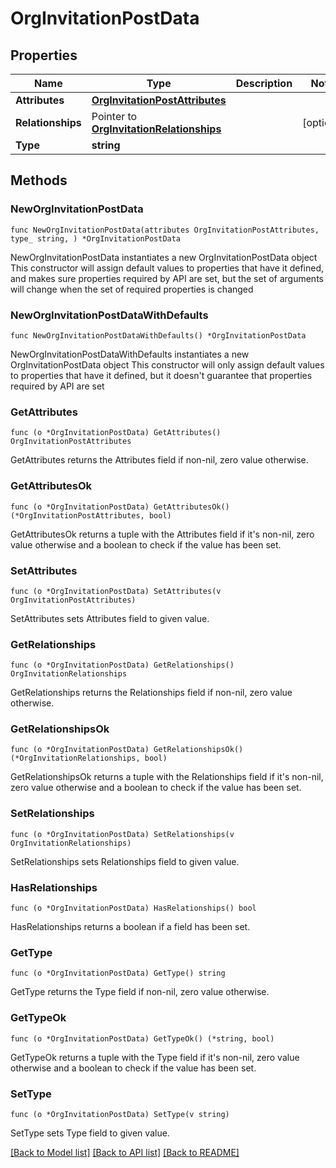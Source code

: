 # OrgInvitationPostData

## Properties

Name | Type | Description | Notes
------------ | ------------- | ------------- | -------------
**Attributes** | [**OrgInvitationPostAttributes**](OrgInvitationPostAttributes.md) |  | 
**Relationships** | Pointer to [**OrgInvitationRelationships**](OrgInvitationRelationships.md) |  | [optional] 
**Type** | **string** |  | 

## Methods

### NewOrgInvitationPostData

`func NewOrgInvitationPostData(attributes OrgInvitationPostAttributes, type_ string, ) *OrgInvitationPostData`

NewOrgInvitationPostData instantiates a new OrgInvitationPostData object
This constructor will assign default values to properties that have it defined,
and makes sure properties required by API are set, but the set of arguments
will change when the set of required properties is changed

### NewOrgInvitationPostDataWithDefaults

`func NewOrgInvitationPostDataWithDefaults() *OrgInvitationPostData`

NewOrgInvitationPostDataWithDefaults instantiates a new OrgInvitationPostData object
This constructor will only assign default values to properties that have it defined,
but it doesn't guarantee that properties required by API are set

### GetAttributes

`func (o *OrgInvitationPostData) GetAttributes() OrgInvitationPostAttributes`

GetAttributes returns the Attributes field if non-nil, zero value otherwise.

### GetAttributesOk

`func (o *OrgInvitationPostData) GetAttributesOk() (*OrgInvitationPostAttributes, bool)`

GetAttributesOk returns a tuple with the Attributes field if it's non-nil, zero value otherwise
and a boolean to check if the value has been set.

### SetAttributes

`func (o *OrgInvitationPostData) SetAttributes(v OrgInvitationPostAttributes)`

SetAttributes sets Attributes field to given value.


### GetRelationships

`func (o *OrgInvitationPostData) GetRelationships() OrgInvitationRelationships`

GetRelationships returns the Relationships field if non-nil, zero value otherwise.

### GetRelationshipsOk

`func (o *OrgInvitationPostData) GetRelationshipsOk() (*OrgInvitationRelationships, bool)`

GetRelationshipsOk returns a tuple with the Relationships field if it's non-nil, zero value otherwise
and a boolean to check if the value has been set.

### SetRelationships

`func (o *OrgInvitationPostData) SetRelationships(v OrgInvitationRelationships)`

SetRelationships sets Relationships field to given value.

### HasRelationships

`func (o *OrgInvitationPostData) HasRelationships() bool`

HasRelationships returns a boolean if a field has been set.

### GetType

`func (o *OrgInvitationPostData) GetType() string`

GetType returns the Type field if non-nil, zero value otherwise.

### GetTypeOk

`func (o *OrgInvitationPostData) GetTypeOk() (*string, bool)`

GetTypeOk returns a tuple with the Type field if it's non-nil, zero value otherwise
and a boolean to check if the value has been set.

### SetType

`func (o *OrgInvitationPostData) SetType(v string)`

SetType sets Type field to given value.



[[Back to Model list]](../README.md#documentation-for-models) [[Back to API list]](../README.md#documentation-for-api-endpoints) [[Back to README]](../README.md)


